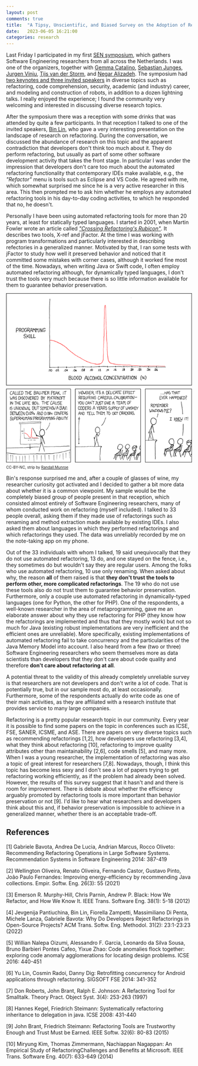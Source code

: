 ```yaml
---
layout: post
comments: true
title:  "A Tipsy, Unscientific, and Biased Survey on the Adoption of Refactoring Tools Available in IDEs by Software Engineering Researchers"
date:   2023-06-05 16:21:00
categories: research
---
```


Last Friday I participated in my first [SEN symposium](https://www.sen-symposium.nl/), which gathers Software Engineering researchers from all across the Netherlands. I was one of the organizers, together with [Gemma Catalino](https://www.gemmacatolino.com/), [Sebastian Junges](https://sjunges.github.io/), [Jurgen Vinju](https://www.cwi.nl/en/people/jurgen-vinju/), [Tijs van der Storm](https://www.rug.nl/staff/t.van.der.storm/), and [Negar Alizadeh](https://www.uu.nl/staff/NSAlizadeh). The symposium had [two keynotes and three invited speakers](https://www.sen-symposium.nl/speakers/) in diverse topics such as refactoring, code comprehension, security, academic (and industry) career, and modeling and construction of robots, in addition to a dozen lightning talks. I really enjoyed the experience; I found the community very welcoming and interested in discussing diverse research topics. 

After the symposium there was a reception with some drinks that was attended by quite a few participants. In that reception I talked to one of the invited speakers, [Bin Lin](https://binlin.info/), who gave a very interesting presentation on the landscape of research on refactoring. During the conversation, we discussed the abundance of research on this topic and the apparent contradiction that developers don't think too much about it. They do perform refactoring, but usually as part of some other software development activity that takes the front stage. In particular I was under the impression that developers don't care too much about the automated refactoring functionality that contemporary IDEs make available, e.g., the *"Refactor"* menu is tools such as Eclipse and VS Code. He agreed with me, which somewhat surprised me since he is a very active researcher in this area. This then prompted me to ask him whether he employs any automated refactoring tools in his day-to-day coding activities, to which he responded that no, he doesn't. 

Personally I have been using automated refactoring tools for more than 20 years, at least for statically typed languages. I started in 2001, when Martin Fowler wrote an article called [*"Crossing Refactoring's Rubicon"*](https://martinfowler.com/articles/refactoringRubicon.html). It describes two tools, X-ref and jFactor. At the time I was working with program transformations and particularly interested in describing refectories in a generalized manner. Motivated by that, I ran some tests with jFactor to study how well it preserved behavior and noticed that it committed some mistakes with corner cases, although it worked fine most of the time. Nowadays, when writing Java or Swift code, I often employ automated refactoring although, for dynamically typed languages, I don't trust the tools very much because there is so little information available for them to guarantee behavior preservation.

![Is there a Ballmer peak for research?](https://raw.githubusercontent.com/fernandocastor/fernandocastor.github.io/master/images/ballmer_peak.png)
<font size="1">CC-BY-NC, strip by [Randall Munroe](https://xkcd.com/323/)</font>

Bin's response surprised me and, after a couple of glasses of wine, my researcher curiosity got activated and I decided to gather a bit more data about whether it is a common viewpoint. My sample would be the completely biased group of people present in that reception, which consisted almost entirely of Software Engineering researchers, many of whom conducted work on refactoring (myself included). I talked to 33 people overall, asking them if they made use of refactorings such as renaming and method extraction made available by existing IDEs. I also asked them about languages in which they performed refactorings and which refactorings they used. The data was unreliably recorded by me on the note-taking app on my phone.

Out of the 33 individuals with whom I talked, 19 said unequivocally that they do not use automated refactoring, 13 do, and one stayed on the fence, i.e., they sometimes do but wouldn't say they are regular users. Among the folks who use automated refactoring, 10 use only renaming. When asked about why, the reason **all** of them raised is that **they don't trust the tools to perform other, more complicated refactorings**. The 19 who do not use these tools also do not trust them to guarantee behavior preservation. Furthermore, only a couple use automated refactoring in dynamically-typed languages (one for Python, the other for PHP). One of the respondents, a well-known researcher in the area of metaprogramming, gave me an elaborate answer about why they use refactoring for PHP (they know how the refactorings are implemented and thus that they mostly work) but not so much for Java (existing robust implementations are very inefficient and the efficient ones are unreliable). More specifically, existing implementations of automated refactoring fail to take concurrency and the particularities of the Java Memory Model into account. I also heard from a few (two or three) Software Engineering researchers who seem themselves more as data scientists than developers that they don't care about code quality and therefore **don't care about refactoring at all**. 

A potential threat to the validity of this already completely unreliable survey is that researchers are not developers and don't write a lot of code. That is potentially true, but in our sample most do, at least occasionally. Furthermore, some of the respondents actually do write code as one of their main activities, as they are affiliated with a research institute that provides service to many large companies. 

Refactoring is a pretty popular research topic in our community. Every year it is possible to find some papers on the topic in conferences such as ICSE, FSE, SANER, ICSME, and ASE. There are papers on very diverse topics such as recommending refactorings [1,2], how developers use refactoring [3,4], what they think about refactoring [10], refactoring to improve quality attributes other than maintainability [2,6], code smells [5], and many more. When I was a young researcher, the implementation of refactoring was also a topic of great interest for researchers [7,8]. Nowadays, though, I think this topic has become less sexy and I don't see a lot of papers trying to get refactoring working efficiently, as if the problem had already been solved. However, the results of this survey suggest that it hasn't and and there is room for improvement. There is debate about whether the efficiency arguably promoted by refactoring tools is more important than behavior preservation or not [9]. I'd like to hear what researchers and developers think about this and, if behavior preservation is impossible to achieve in a generalized manner, whether there is an acceptable trade-off. 


## References

[1] Gabriele Bavota, Andrea De Lucia, Andrian Marcus, Rocco Oliveto: Recommending Refactoring Operations in Large Software Systems. Recommendation Systems in Software Engineering 2014: 387-419

[2] Wellington Oliveira, Renato Oliveira, Fernando Castor, Gustavo Pinto, João Paulo Fernandes: Improving energy-efficiency by recommending Java collections. Empir. Softw. Eng. 26(3): 55 (2021)

[3] Emerson R. Murphy-Hill, Chris Parnin, Andrew P. Black: How We Refactor, and How We Know It. IEEE Trans. Software Eng. 38(1): 5-18 (2012)

[4] Jevgenija Pantiuchina, Bin Lin, Fiorella Zampetti, Massimiliano Di Penta, Michele Lanza, Gabriele Bavota: Why Do Developers Reject Refactorings in Open-Source Projects? ACM Trans. Softw. Eng. Methodol. 31(2): 23:1-23:23 (2022)

[5] Willian Nalepa Oizumi, Alessandro F. Garcia, Leonardo da Silva Sousa, Bruno Barbieri Pontes Cafeo, Yixue Zhao:
Code anomalies flock together: exploring code anomaly agglomerations for locating design problems. ICSE 2016: 440-451

[6] Yu Lin, Cosmin Radoi, Danny Dig: Retrofitting concurrency for Android applications through refactoring. SIGSOFT FSE 2014: 341-352

[7] Don Roberts, John Brant, Ralph E. Johnson: A Refactoring Tool for Smalltalk. Theory Pract. Object Syst. 3(4): 253-263 (1997)

[8] Hannes Kegel, Friedrich Steimann: Systematically refactoring inheritance to delegation in java. ICSE 2008: 431-440

[9] John Brant, Friedrich Steimann: Refactoring Tools are Trustworthy Enough and Trust Must be Earned. IEEE Softw. 32(6): 80-83 (2015)

[10] Miryung Kim, Thomas Zimmermann, Nachiappan Nagappan: An Empirical Study of RefactoringChallenges and Benefits at Microsoft. IEEE Trans. Software Eng. 40(7): 633-649 (2014)